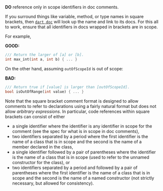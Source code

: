 **DO** reference only in scope identifiers in doc comments.

If you surround things like variable, method, or type names in square brackets,
then [`dart doc`](https://dart.dev/tools/dart-doc) will look
up the name and link to its docs.  For this all to work, ensure that all
identifiers in docs wrapped in brackets are in scope.

For example,

**GOOD:**
```dart
/// Return the larger of [a] or [b].
int max_int(int a, int b) { ... }
```

On the other hand, assuming `outOfScopeId` is out of scope:

**BAD:**
```dart
/// Return true if [value] is larger than [outOfScopeId].
bool isOutOfRange(int value) { ... }
```

Note that the square bracket comment format is designed to allow 
comments to refer to declarations using a fairly natural format 
but does not allow *arbitrary expressions*.  In particular, code 
references within square brackets can consist of either

- a single identifier where the identifier is any identifier in scope for the comment (see the spec for what is in scope in doc comments),
- two identifiers separated by a period where the first identifier is the name of a class that is in scope and the second is the name of a member declared in the class,
- a single identifier followed by a pair of parentheses where the identifier is the name of a class that is in scope (used to refer to the unnamed constructor for the class), or
- two identifiers separated by a period and followed by a pair of parentheses where the first identifier is the name of a class that is in scope and the second is the name of a named constructor (not strictly necessary, but allowed for consistency).

